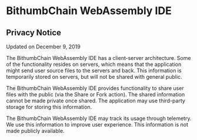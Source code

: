# BithumbChain WebAssembly IDE

## Privacy Notice

Updated on December 9, 2019

The BithumbChain WebAssembly IDE has a client-server architecture. Some of the functionality resides on servers, which means that the application might send user source files to the servers and back. This information is temporarily stored on servers, but will not be shared with general public.

The BithumbChain WebAssembly IDE provides functionality to share user files with the public (via the Share or Fork action). The shared information cannot be made private once shared. The application may use third-party storage for storing this information.

The BithumbChain WebAssembly IDE may track its usage through telemetry. We use this information to improve user experience. This information is not made publicly available.
